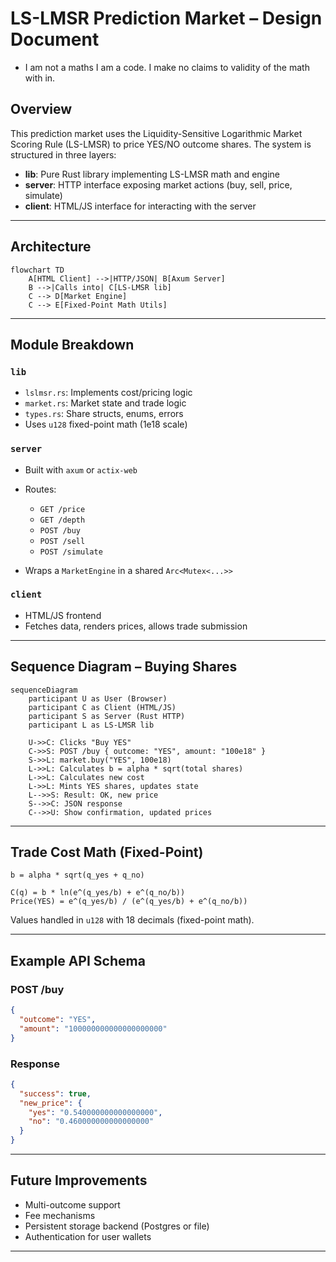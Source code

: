 
# LS-LMSR Prediction Market – Design Document

* I am not a maths I am a code. I make no claims to validity of the math with in.

## Overview

This prediction market uses the Liquidity-Sensitive Logarithmic Market Scoring Rule (LS-LMSR) to price YES/NO outcome shares. The system is structured in three layers:

- **lib**: Pure Rust library implementing LS-LMSR math and engine
- **server**: HTTP interface exposing market actions (buy, sell, price, simulate)
- **client**: HTML/JS interface for interacting with the server

---

## Architecture

```mermaid
flowchart TD
    A[HTML Client] -->|HTTP/JSON| B[Axum Server]
    B -->|Calls into| C[LS-LMSR lib]
    C --> D[Market Engine]
    C --> E[Fixed-Point Math Utils]
```

---

## Module Breakdown

### `lib`

- `lslmsr.rs`: Implements cost/pricing logic
- `market.rs`: Market state and trade logic
- `types.rs`: Share structs, enums, errors
- Uses `u128` fixed-point math (1e18 scale)

### `server`

- Built with `axum` or `actix-web`
- Routes:
  - `GET /price`
  - `GET /depth`
  - `POST /buy`
  - `POST /sell`
  - `POST /simulate`

- Wraps a `MarketEngine` in a shared `Arc<Mutex<...>>`

### `client`

- HTML/JS frontend
- Fetches data, renders prices, allows trade submission

---

## Sequence Diagram – Buying Shares

```mermaid
sequenceDiagram
    participant U as User (Browser)
    participant C as Client (HTML/JS)
    participant S as Server (Rust HTTP)
    participant L as LS-LMSR lib

    U->>C: Clicks "Buy YES"
    C->>S: POST /buy { outcome: "YES", amount: "100e18" }
    S->>L: market.buy("YES", 100e18)
    L->>L: Calculates b = alpha * sqrt(total shares)
    L->>L: Calculates new cost
    L->>L: Mints YES shares, updates state
    L-->>S: Result: OK, new price
    S-->>C: JSON response
    C-->>U: Show confirmation, updated prices
```

---

## Trade Cost Math (Fixed-Point)

```text
b = alpha * sqrt(q_yes + q_no)

C(q) = b * ln(e^(q_yes/b) + e^(q_no/b))
Price(YES) = e^(q_yes/b) / (e^(q_yes/b) + e^(q_no/b))
```

Values handled in `u128` with 18 decimals (fixed-point math).

---

## Example API Schema

### POST /buy
```json
{
  "outcome": "YES",
  "amount": "100000000000000000000"
}
```

### Response
```json
{
  "success": true,
  "new_price": {
    "yes": "0.540000000000000000",
    "no": "0.460000000000000000"
  }
}
```

---

## Future Improvements

- Multi-outcome support
- Fee mechanisms
- Persistent storage backend (Postgres or file)
- Authentication for user wallets

---
